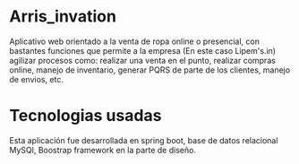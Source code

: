 # Arris_invation
Aplicativo web orientado a la venta de ropa online o presencial, con bastantes funciones que permite a la empresa (En este caso Lipem's.in) agilizar procesos como: realizar una venta en el punto, realizar compras online, manejo de inventario, generar PQRS de parte de los clientes, manejo de envios, etc.
# Tecnologias usadas
Esta aplicación fue desarrollada en spring boot, base de datos relacional MySQl, Boostrap framework en la parte de diseño.
